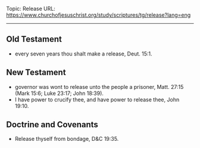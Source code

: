 Topic: Release
URL: https://www.churchofjesuschrist.org/study/scriptures/tg/release?lang=eng

---

## Old Testament

- every seven years thou shalt make a release, Deut. 15:1.

## New Testament

- governor was wont to release unto the people a prisoner, Matt. 27:15 (Mark 15:6; Luke 23:17; John 18:39).
- I have power to crucify thee, and have power to release thee, John 19:10.

## Doctrine and Covenants

- Release thyself from bondage, D&C 19:35.

